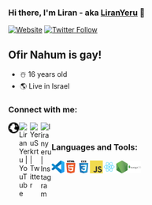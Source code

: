 ### Hi there, I'm Liran - aka [LiranYeru][website] 👋 

[![Website](https://img.shields.io/website?label=liranyeru.com&style=for-the-badge&url=https%3A%2F%2Fliranyeru.com)](https://liranyeru.com/)
[![Twitter Follow](https://img.shields.io/twitter/follow/YeruSkrt?color=1DA1F2&logo=twitter&style=for-the-badge)](https://twitter.com/intent/follow?original_referer=https%3A%2F%2Fgithub.com%2Fliranyeru&screen_name=YeruSkrt)

## Ofir Nahum is gay!

- ☃️ 16 years old
- 🌎 Live in Israel

### Connect with me:

[<img align="left" alt="liranyeru.com" width="22px" src="https://raw.githubusercontent.com/iconic/open-iconic/master/svg/globe.svg" />][website]
[<img align="left" alt="LiranYeru | YouTube" width="22px" src="https://cdn.jsdelivr.net/npm/simple-icons@v3/icons/youtube.svg" />][youtube]
[<img align="left" alt="YeruSkrt | Twitter" width="22px" src="https://cdn.jsdelivr.net/npm/simple-icons@v3/icons/twitter.svg" />][twitter]
[<img align="left" alt="liranyeru | Instagram" width="22px" src="https://cdn.jsdelivr.net/npm/simple-icons@v3/icons/instagram.svg" />][instagram]

<br />

### Languages and Tools:

[<img align="left" alt="Visual Studio Code" width="26px" src="https://raw.githubusercontent.com/github/explore/80688e429a7d4ef2fca1e82350fe8e3517d3494d/topics/visual-studio-code/visual-studio-code.png" />][visual]
[<img align="left" alt="HTML5" width="26px" src="https://raw.githubusercontent.com/github/explore/80688e429a7d4ef2fca1e82350fe8e3517d3494d/topics/html/html.png" />][html]
[<img align="left" alt="CSS3" width="26px" src="https://raw.githubusercontent.com/github/explore/80688e429a7d4ef2fca1e82350fe8e3517d3494d/topics/css/css.png" />][css]
[<img align="left" alt="JavaScript" width="26px" src="https://raw.githubusercontent.com/github/explore/80688e429a7d4ef2fca1e82350fe8e3517d3494d/topics/javascript/javascript.png" />][javascript]
[<img align="left" alt="React" width="26px" src="https://raw.githubusercontent.com/github/explore/80688e429a7d4ef2fca1e82350fe8e3517d3494d/topics/react/react.png" />][react]
[<img align="left" alt="Node.js" width="26px" src="https://raw.githubusercontent.com/github/explore/80688e429a7d4ef2fca1e82350fe8e3517d3494d/topics/nodejs/nodejs.png" />][nodejs]
[<img align="left" alt="MongoDB" width="26px" src="https://raw.githubusercontent.com/github/explore/80688e429a7d4ef2fca1e82350fe8e3517d3494d/topics/mongodb/mongodb.png" />][mongodb]

[visual]: https://code.visualstudio.com/
[html]: https://www.w3schools.com/html/
[css]: https://www.w3schools.com/css/
[react]: https://reactjs.org/
[javascript]: https://www.javascript.com/
[nodejs]: https://nodejs.org/
[mongodb]: https://www.mongodb.com/
[website]: https://liranyeru.com
[twitter]: https://twitter.com/YeruSkrt
[youtube]: https://www.youtube.com/channel/UCepFrsG0D2zDHLB7J5uTEoQ
[instagram]: https://instagram.com/liranyeru
